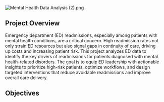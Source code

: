 ![Mental Health Data Analysis (2).png](attachment:5cf16115-160a-44f3-b2be-9571301d99cd:Mental_Health_Data_Analysis_(2).png)

## Project Overview
Emergency department (ED) readmissions, especially among patients with mental health conditions, are a critical concern. High readmission rates not only strain ED resources but also signal gaps in continuity of care, driving up costs and increasing patient risk. This project analyzes ED data to identify the key drivers of readmissions for patients diagnosed with mental health-related disorders. The goal is to equip ED leadership with actionable insights to prioritize high-risk patients, optimize workflows, and design targeted interventions that reduce avoidable readmissions and improve overall care delivery.

## Objectives
